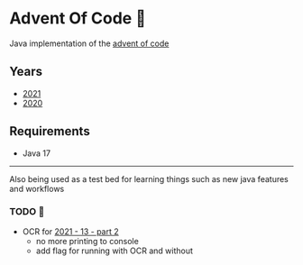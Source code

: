 # Advent Of Code 🎅

Java implementation of the [advent of code](https://adventofcode.com/)

## Years

- [2021](/adventofcode.year2021)
- [2020](/adventofcode.year2020)

## Requirements

- Java 17

----

Also being used as a test bed for learning things such as new java features and workflows

### TODO 📝

- OCR for [2021 - 13 - part 2](/adventofcode.year2021/src/main/java/com/lewisbirks/adventofcode/day/Day13.java#L27)
    - no more printing to console
    - add flag for running with OCR and without

